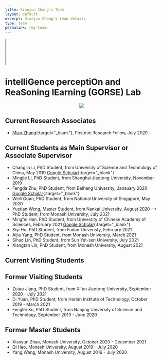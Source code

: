 ```yaml
---
title: Xiaojun Chang's Team
layout: default
excerpt: Xiaojun Chang's team details
type: team
permalink: /my-team
---
```


| <a href="mailto:cxj273#gmail.com" target="_blank" style="text-align:center; display:block"><i class="fa fa-envelope ai-3x"></i></a> | <a href="{{ site.google_scholar_url }}" target="_blank" style="text-align:center; display:block"><i class="fa fa-google ai-3x"></i></a> | <a href="https://linkedin.com/in/{{ site.linkedin_username }}" target="_blank" style="text-align:center; display:block"><i class="fa fa-linkedin ai-3x"></i></a> | <a href="https://www.rmit.edu.au/contact/staff-contacts/academic-staff/c/chang---xiaojun" target="_blank" style="text-align:center; display:block"><i class="fa fa-graduation-cap ai-3x"></i></a> |

<div markdown="1" class="contact">

# intelliGence perceptiOn and ReaSoning lEarning (GORSE) Lab

<center><img src="https://www.xiaojun.ai/images/group.jpg" /> </center>

## Current Research Associates
- [Miao Zhang](https://sites.google.com/view/miaozhang/home?authuser=0){:target="_blank"}, Postdoc Research Fellow, July 2020 - 

## Current Students as Main Supervisor or Associate Supervisor
- Changlin Li, PhD Student, from University of Science and Technology of China, May 2019 [Google Scholar](https://scholar.google.com/citations?user=RLAgwBkAAAAJ&hl=en){:target="_blank"}
- Mingjie Li, PhD Student, from Shanghai Jiaotong University, November 2019
- Fengda Zhu, PhD Student, from Beihang University, Janauary 2020 [Google Scholar](http://scholar.google.com/citations?user=MUNpAQIAAAAJ&hl=en){:target="_blank"}
- Weili Guan, PhD Student, from National University of Singapore, May 2020
- Yuetian Weng, Master Student, from Nankai University, August 2020 --> PhD Student, from Monash University, July 2021
- Mingfei Han, PhD Student, from University of Chinese Academy of Sciences, February 2021 [Google Scholar](https://scholar.google.com/citations?hl=zh-CN&user=wJEoIXsAAAAJ){:target="_blank"}
- Siyi Hu, PhD Student, from Fudan Univeristy, February 2021
- Aijia Yang, PhD Student, from Monash University, March 2021
- Sihao Lin, PhD Student, from Sun Yat-sen University, July 2021
- Xiangtan Lin, PhD Student, from Monash University, August 2021

## Current Visiting Students


## Former Visiting Students
- Zutao Jiang, PhD Student, from Xi'an Jiaotong University, September 2020 - July 2021
- Di Yuan, PhD Student, from Harbin Institute of Technology, October 2019 - March 2021
- Fenglei Xu, PhD Student, from Nanjing University of Science and Technology, September 2019 - June 2020

## Former Master Students
- Xiaoyun Zhao, Monash University, October 2020 - December 2021
- Qi Hao, Monash University, August 2019 - July 2020
- Yang Wang, Monash University, August 2019 - July 2020

</div>
